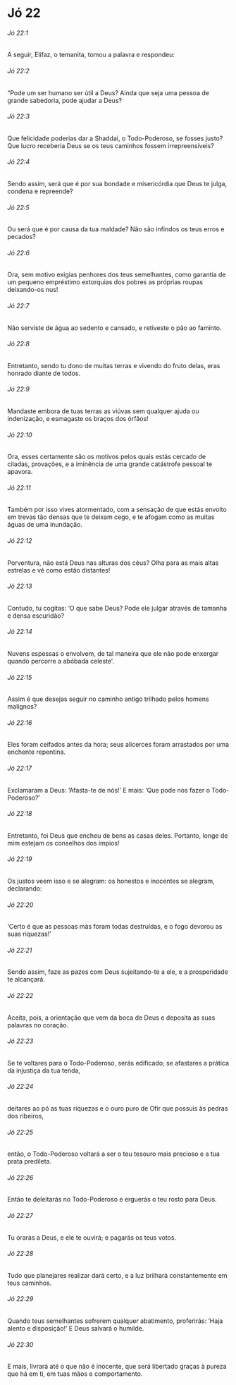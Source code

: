 # Jó 22

###### Jó 22:1

A seguir, Elifaz, o temanita, tomou a palavra e respondeu:

###### Jó 22:2

“Pode um ser humano ser útil a Deus? Ainda que seja uma pessoa de grande sabedoria, pode ajudar a Deus?

###### Jó 22:3

Que felicidade poderias dar a Shaddai, o Todo-Poderoso, se fosses justo? Que lucro receberia Deus se os teus caminhos fossem irrepreensíveis?

###### Jó 22:4

Sendo assim, será que é por sua bondade e misericórdia que Deus te julga, condena e repreende?

###### Jó 22:5

Ou será que é por causa da tua maldade? Não são infindos os teus erros e pecados?

###### Jó 22:6

Ora, sem motivo exigias penhores dos teus semelhantes, como garantia de um pequeno empréstimo extorquias dos pobres as próprias roupas deixando-os nus!

###### Jó 22:7

Não serviste de água ao sedento e cansado, e retiveste o pão ao faminto.

###### Jó 22:8

Entretanto, sendo tu dono de muitas terras e vivendo do fruto delas, eras honrado diante de todos.

###### Jó 22:9

Mandaste embora de tuas terras as viúvas sem qualquer ajuda ou indenização, e esmagaste os braços dos órfãos!

###### Jó 22:10

Ora, esses certamente são os motivos pelos quais estás cercado de ciladas, provações, e a iminência de uma grande catástrofe pessoal te apavora.

###### Jó 22:11

Também por isso vives atormentado, com a sensação de que estás envolto em trevas tão densas que te deixam cego, e te afogam como as muitas águas de uma inundação.

###### Jó 22:12

Porventura, não está Deus nas alturas dos céus? Olha para as mais altas estrelas e vê como estão distantes!

###### Jó 22:13

Contudo, tu cogitas: ‘O que sabe Deus? Pode ele julgar através de tamanha e densa escuridão?

###### Jó 22:14

Nuvens espessas o envolvem, de tal maneira que ele não pode enxergar quando percorre a abóbada celeste’.

###### Jó 22:15

Assim é que desejas seguir no caminho antigo trilhado pelos homens malignos?

###### Jó 22:16

Eles foram ceifados antes da hora; seus alicerces foram arrastados por uma enchente repentina.

###### Jó 22:17

Exclamaram a Deus: ‘Afasta-te de nós!’ E mais: ‘Que pode nos fazer o Todo-Poderoso?’

###### Jó 22:18

Entretanto, foi Deus que encheu de bens as casas deles. Portanto, longe de mim estejam os conselhos dos ímpios!

###### Jó 22:19

Os justos veem isso e se alegram: os honestos e inocentes se alegram, declarando:

###### Jó 22:20

‘Certo é que as pessoas más foram todas destruídas, e o fogo devorou as suas riquezas!’

###### Jó 22:21

Sendo assim, faze as pazes com Deus sujeitando-te a ele, e a prosperidade te alcançará.

###### Jó 22:22

Aceita, pois, a orientação que vem da boca de Deus e deposita as suas palavras no coração.

###### Jó 22:23

Se te voltares para o Todo-Poderoso, serás edificado; se afastares a prática da injustiça da tua tenda,

###### Jó 22:24

deitares ao pó as tuas riquezas e o ouro puro de Ofir que possuis às pedras dos ribeiros,

###### Jó 22:25

então, o Todo-Poderoso voltará a ser o teu tesouro mais precioso e a tua prata predileta.

###### Jó 22:26

Então te deleitarás no Todo-Poderoso e erguerás o teu rosto para Deus.

###### Jó 22:27

Tu orarás a Deus, e ele te ouvirá; e pagarás os teus votos.

###### Jó 22:28

Tudo que planejares realizar dará certo, e a luz brilhará constantemente em teus caminhos.

###### Jó 22:29

Quando teus semelhantes sofrerem qualquer abatimento, proferirás: ‘Haja alento e disposição!’ E Deus salvará o humilde.

###### Jó 22:30

E mais, livrará até o que não é inocente, que será libertado graças à pureza que há em ti, em tuas mãos e comportamento.


